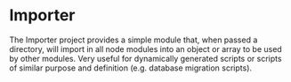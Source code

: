 Importer
============

The Importer project provides a simple module that, when passed a directory, will import in all node modules into an object or array to be used by other modules.  Very useful for dynamically generated scripts or scripts of similar purpose and definition (e.g. database migration scripts).
